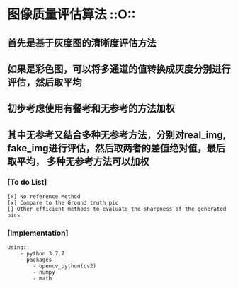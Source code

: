 # 图像质量评估算法 ::O::

## 首先是基于灰度图的清晰度评估方法
## 如果是彩色图，可以将多通道的值转换成灰度分别进行评估，然后取平均
## 初步考虑使用有餐考和无参考的方法加权
## 其中无参考又结合多种无参考方法，分别对real_img, fake_img进行评估，然后取两者的差值绝对值，最后取平均， 多种无参考方法可以加权

### [To do List]
    [x] No reference Method
    [x] Compare to the Ground truth pic
    [] Other efficient methods to evaluate the sharpness of the generated pics
    

### [Implementation]
    Using::
        - python 3.7.7
        - packages
            - opencv_python(cv2)
            - numpy
            - math